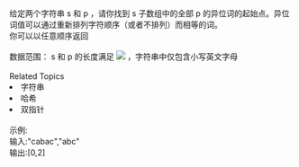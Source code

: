 <div>  给定两个字符串 s 和 p ，请你找到 s 子数组中的全部 p 的异位词的起始点。异位词值可以通过重新排列字符顺序（或者不排列）而相等的词。 </div> <div>  你可以以任意顺序返回 </div> <div>  <br> </div> <div>  数据范围： s 和 p 的长度满足 <img src="https://www.nowcoder.com/equation?tex=1%20%5Cle%20n%20%5Cle%2010%5E4%20%5C"> ，字符串中仅包含小写英文字母 </div><div><br></div><div><div>Related Topics</div><div><li>字符串</li><li>哈希</li><li>双指针</li></div></div><br>示例:<br>输入:"cabac","abc"<br>输出:[0,2]
<br>